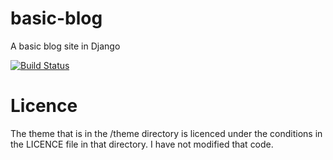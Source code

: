 # basic-blog
A basic blog site in Django

[![Build Status](https://travis-ci.org/tobyontour/basic-blog.svg?branch=master)](https://travis-ci.org/tobyontour/basic-blog)

# Licence
The theme that is in the /theme directory is licenced under the conditions
in the LICENCE file in that directory. I have not modified that code.



